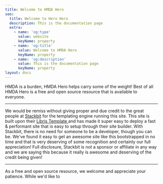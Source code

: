 ```yaml
---
title: Welcome to HMDA Hero
seo:
  title: Welcome to Hero Hero
  description: This is the documentation page
  extra:
    - name: 'og:type'
      value: website
      keyName: property
    - name: 'og:title'
      value: Welcome to HMDA Hero
      keyName: property
    - name: 'og:description'
      value: This is the documentation page
      keyName: property
layout: docs
---
```

HMDA is a burden, HMDA Hero helps carry some of the weight! Best of all HMDA Hero is a free and open source resource that is available to everyone.

---

We would be remiss without giving proper and due credit to the great people at [Stackbit](https://www.stackbit.com/) for the templating engine running this site. This site is built upon their [Libris Template ](https://themes.stackbit.com/demos/libris/)and has made it super easy to deploy a fast & performant site that is easy to setup through their site builder. With Stackbit, there is no need for someone to be a developer, though you can be. We've found it easy to get an awesome site like this bootstrapped in no time and that is very deserving of some recognition and certainly our full appreciation! Full disclosure, Stackbit is not a sponsor or affiliate in any way and we are saying this because it really is awesome and deserving of the credit being given!

---
As a free and open source resource, we welcome and appreciate your patience. While we'd like to 
